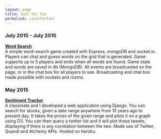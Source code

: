 ```yaml
---
layout: page
title: Just for fun
permalink: /justforfun/
---
```


<h3>July 2015 - July 2015</h3>
<b><a href='http://wordsearch.servegame.com'>Word Search</a></b>
<br>
A simple word-search game created with Express, mongoDB and socket.io. Players can chat and guess words on the grid that is generated. Game supports up to 5 players and ends when all words are found. Game state and words are saved in db (MongoDB). All events are broadcasted on the page, or in the chat box for all players to see. Broadcasting and chat box made possible with sockets and rooms.

<h3>May 2015</h3>
<b><a href='https://peaceful-spire-6882.herokuapp.com/'>Sentiment Tracker</a></b>
<br>
A classmate and I developed a web application using Django. You can search for stocks, given a date range anywhere from 10 years ago to present day. It takes the prices of the given range and plots it on a graph using D3. You can then query a twitter list and it will plot those tweets, displaying if there is any correlation between the two. Made use of Twitter, Quandl and Alchemy APIs. Hosted on heroku.
